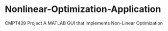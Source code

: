 # Nonlinear-Optimization-Application
CMPT439 Project
A MATLAB GUI that implements Non-Linear Optimization
